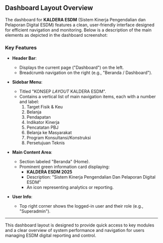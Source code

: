 ## Dashboard Layout Overview

The dashboard for **KALDERA ESDM** (Sistem Kinerja Pengendalian dan Pelaporan Digital ESDM) features a clean, user-friendly interface designed for efficient navigation and monitoring. Below is a description of the main elements as depicted in the dashboard screenshot:

### Key Features

- **Header Bar**: 
  - Displays the current page ("Dashboard") on the left.
  - Breadcrumb navigation on the right (e.g., "Beranda / Dashboard").

- **Sidebar Menu**:
  - Titled "KONSEP _LAYOUT_ KALDERA ESDM".
  - Contains a vertical list of main navigation items, each with a number and label:
    1. Target Fisik & Keu
    2. Belanja
    3. Pendapatan
    4. Indikator Kinerja
    5. Pencatatan PBJ
    6. Belanja ke Masyarakat
    7. Program Konsultansi/Konstruksi
    8. Persetujuan Teknis

- **Main Content Area**:
  - Section labeled "Beranda" (Home).
  - Prominent green information card displaying:
    - **KALDERA ESDM 2025**
    - Description: "Sistem Kinerja Pengendalian Dan Pelaporan Digital ESDM"
    - An icon representing analytics or reporting.

- **User Info**:
  - Top right corner shows the logged-in user and their role (e.g., "Superadmin").

---

This dashboard layout is designed to provide quick access to key modules and a clear overview of system performance and navigation for users managing ESDM digital reporting and control.

